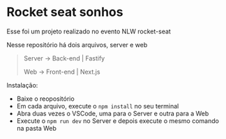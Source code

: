 # Rocket seat sonhos

Esse foi um projeto realizado no evento NLW rocket-seat

Nesse repositório há dois arquivos, server e web

> Server -> Back-end | Fastify
>
> Web -> Front-end | Next.js

Instalação:
- Baixe o reopositório
- Em cada arquivo, execute o `npm install` no seu terminal
- Abra duas vezes o VSCode, uma para o Server e outra para a Web
- Execute o `npm run dev` no Server e depois execute o mesmo comando na pasta Web
